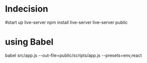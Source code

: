 # Indecision

#start up live-server
npm install live-server
live-server public

# using Babel
babel src/app.js --out-file=public/scripts/app.js --presets=env,react